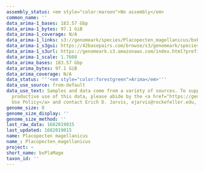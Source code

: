 ```yaml
---
assembly_status: <em style="color:maroon">No assembly</em>
common_name: ''
data_arima-1_bases: 183.57 Gbp
data_arima-1_bytes: 97.1 GiB
data_arima-1_coverage: N/A
data_arima-1_links: s3://genomeark/species/Placopecten_magellanicus/bxPlaMage1/genomic_data/arima/<br>
data_arima-1_s3gui: https://42basepairs.com/browse/s3/genomeark/species/Placopecten_magellanicus/bxPlaMage1/genomic_data/arima/
data_arima-1_s3url: https://genomeark.s3.amazonaws.com/index.html?prefix=species/Placopecten_magellanicus/bxPlaMage1/genomic_data/arima/
data_arima-1_scale: 1.7608
data_arima_bases: 183.57 Gbp
data_arima_bytes: 97.1 GiB
data_arima_coverage: N/A
data_status: '''<em style="color:forestgreen">Arima</em>'''
data_use_source: from-default
data_use_text: Samples and data come from a variety of sources. To support fair and
  productive use of this data, please abide by the <a href="https://genome10k.soe.ucsc.edu/data-use-policies/">Data
  Use Policy</a> and contact Erich D. Jarvis, ejarvis@rockefeller.edu, with any questions.
genome_size: 0
genome_size_display: ''
genome_size_method: ''
last_raw_data: 1682019015
last_updated: 1682019015
name: Placopecten magellanicus
name_: Placopecten_magellanicus
project: ~
short_name: bxPlaMage
taxon_id: ''
---
```

